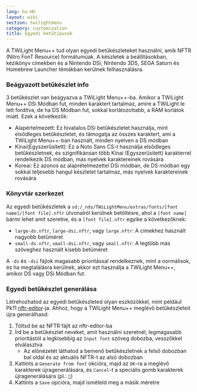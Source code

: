 ```yaml
---
lang: hu-HU
layout: wiki
section: twilightmenu
category: customization
title: Egyedi betűtípusok
---
```


A TWiLight Menu++ tud olyan egyedi betűkészleteket használni, amik NFTR (Nitro FonT Resource) formátumúak. A készletek a beállításokban, kézikönyv címekben és a Nintendo DSi, Nintendo 3DS, SEGA Saturn és Homebrew Launcher témákban kerülnek felhasználásra.

### Beágyazott betűkészlet info
3 betűkészlet van beágyazva a TWiLight Menu++-ba. Amikor a TWiLight Menu++ DSi Módban fut, minden karaktert tartalmaz, amire a TWiLight le lett fordítva, de ha DS Módban fut, sokkal korlátozottabb, a RAM korlátok miatt. Ezek a következők:
- Alapértelmezett: Ez hivatalos DSi betűkészletet használja, mint elsődleges betűkészletet, és támogatja az összes karaktert, ami a TWiLight Menu++-ban használt, minden nyelven a DS módban
- Kínai(Egyszerűsített): Ez a Noto Sans CS-t használja elsődleges betűkészletnek, és szignifikánsan több Kínai (Egyszerűsített) karakterrel rendelkezik DS módban, más nyelvek karaktereinek rovására
- Koreai: Ez azonos az alaprételmezettel DSi módban, de DS módban egy sokkal teljesebb hangul készletet tartalmaz, más nyelvek karaktereinek rovására

### Könyvtár szerkezet
Az egyedi betűkészletek a `sd:/_nds/TWiLightMenu/extras/fonts/[font name]/[font file].nftr` útvonalról kerülnek betöltésre, ahol a `[font name]` bármi lehet amit szeretne, és a `[font file].nftr` egyike a következőknek:
- `large-ds.nftr`, `large-dsi.nftr`, vagy `large.nftr`: A címekhez használt nagyobb betűméret
- `small-ds.nftr`, `small-dsi.nftr`, vagy `small.nftr`: A legtöbb más szöveghez használt kisebb betűméret

A `-ds` és `-dsi` fájlok magasabb prioritással rendelkeznek, mint a normálisok, és ha megtalálásra kerülnek, akkor ezt használja a TWiLight Menu++, amikor DS vagy DSi Módban fut.

### Egyedi betűkészlet generálása
Létrehozhatod az egyedi betűkészleted olyan eszközökkel, mint például Pk11 [nftr-editor](https://pk11.us/nftr-editor/)-ja. Ahhoz, hogy a TWiLight Menu++ meglévő betűkészleteit újra generálhasd:
1. Töltsd be az NFTR fájlt az nftr-editor-ba
1. Írd be a betűkészlet neveket, amit használni szeretnél, legmagasabb prioritástól a legkisebbig az `Input font` szöveg dobozba, vesszőkkel elválasztva
   - Az előnézetét láthatod a bemenő betűkészletnek a felső dobozban bal oldal és az aktuális NFTR-t az alsó dobozban
1. Kattints a `Generate from font` okcióra, majd az `OK`-ra a meglévő karakterek újragenerálására, és `Cancel`-t a speciális gomb karakterek újragenerálására (pl.: ``)
1. Kattints a `Save` opcióra, majd ismételd meg a másik méretre
